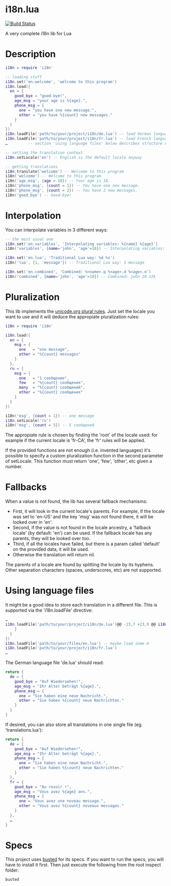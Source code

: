 i18n.lua
========

[![Build Status](https://travis-ci.org/kikito/i18n.lua.png?branch=master)](https://travis-ci.org/kikito/i18n.lua)

A very complete i18n lib for Lua

Description
===========

``` lua
i18n = require 'i18n'

-- loading stuff
i18n.set('en.welcome', 'welcome to this program')
i18n.load({
  en = {
    good_bye = "good-bye!",
    age_msg = "your age is %{age}.",
    phone_msg = {
      one = "you have one new message.",
      other = "you have %{count} new messages."
    }
  }
})
i18n.loadFile('path/to/your/project/i18n/de.lua') -- load German language file
i18n.loadFile('path/to/your/project/i18n/fr.lua') -- load French language file
…         -- section 'using language files' below describes structure of files 

-- setting the translation context
i18n.setLocale('en') -- English is the default locale anyway

-- getting translations
i18n.translate('welcome') -- Welcome to this program
i18n('welcome') -- Welcome to this program
i18n('age_msg', {age = 18}) -- Your age is 18.
i18n('phone_msg', {count = 1}) -- You have one new message.
i18n('phone_msg', {count = 2}) -- You have 2 new messages.
i18n('good_bye') -- Good-bye!

```

Interpolation
=============

You can interpolate variables in 3 different ways:

``` lua
-- the most usual one
i18n.set('en.variables', 'Interpolating variables: %{name} %{age}')
i18n('variables', {name='john', 'age'=10}) -- Interpolating variables: john 10

i18n.set('en.lua', 'Traditional Lua way: %d %s')
i18n('lua', {1, 'message'}) -- Traditional Lua way: 1 message

i18n.set('en.combined', 'Combined: %<name>.q %<age>.d %<age>.o')
i18n('combined', {name='john', 'age'=10}) -- Combined: john 10 12k
```



Pluralization
=============

This lib implements the [unicode.org plural rules](http://unicode.org/repos/cldr-tmp/trunk/diff/supplemental/language_plural_rules.html). Just set the locale you want to use and it will deduce the appropiate pluralization rules:

``` lua
i18n = require 'i18n'

i18n.load({
  en = {
    msg = {
      one   = "one message",
      other = "%{count} messages"
    }
  },
  ru = {
    msg = {
      one   = "1 сообщение",
      few   = "%{count} сообщения",
      many  = "%{count} сообщений",
      other = "%{count} сообщения"
    }
  }
})

i18n('msg', {count = 1}) -- one message
i18n.setLocale('ru')
i18n('msg', {count = 5}) -- 5 сообщений
```

The appropiate rule is chosen by finding the 'root' of the locale used: for example if the current locale is 'fr-CA', the 'fr' rules will be applied.

If the provided functions are not enough (i.e. invented languages) it's possible to specify a custom pluralization function in the second parameter of setLocale. This function must return 'one', 'few', 'other', etc given a number.

Fallbacks
=========

When a value is not found, the lib has several fallback mechanisms:

* First, it will look in the current locale's parents. For example, if the locale was set to 'en-US' and the key 'msg' was not found there, it will be looked over in 'en'.
* Second, if the value is not found in the locale ancestry, a 'fallback locale' (by default: 'en') can be used. If the fallback locale has any parents, they will be looked over too.
* Third, if all the locales have failed, but there is a param called 'default' on the provided data, it will be used.
* Otherwise the translation will return nil.

The parents of a locale are found by splitting the locale by its hyphens. Other separation characters (spaces, underscores, etc) are not supported.

Using language files
====================

It might be a good idea to store each translation in a different file. This is supported via the 'i18n.loadFile' directive: 

``` lua
…
i18n.loadFile('path/to/your/project/i18n/de.lua')@@ -23,7 +23,9 @@ i18n.load({
    }
  }
})
i18n.loadFile('path/to/your/files/en.lua') -- maybe load some m
i18n.loadFile('path/to/your/project/i18n/fr.lua')
…
```

The German language file 'de.lua' should read:

``` lua
return {
  de = {
    good_bye = "Auf Wiedersehen!",
    age_msg = "Ihr Alter beträgt %{age}.",
    phone_msg = {
      one = "Sie haben eine neue Nachricht.",
      other = "Sie haben %{count} neue Nachrichten."
    }
  }
}
```

If desired, you can also store all translations in one single file (eg. 'translations.lua'):

``` lua
return {
  de = {
    good_bye = "Auf Wiedersehen!",
    age_msg = "Ihr Alter beträgt %{age}.",
    phone_msg = {
      one = "Sie haben eine neue Nachricht.",
      other = "Sie haben %{count} neue Nachrichten."
    }
  },
  fr = {
    good_bye = "Au revoir !",
    age_msg = "Vous avez %{age} ans.",
    phone_msg = {
      one = "Vous avez une noveau message.",
      other = "Vous avez %{count} noveaux messages."
    }
  },
  …  
}
```

Specs
=====
This project uses [busted](https://github.com/olivinelabs/busted) for its specs. If you want to run the specs, you will have to install it first. Then just execute the following from the root inspect folder:

    busted
